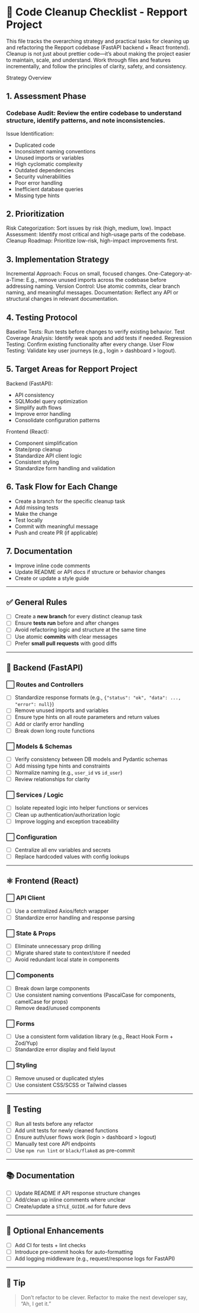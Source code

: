 # 🧹 Code Cleanup Checklist - Repport Project

This file tracks the overarching strategy and practical tasks for cleaning up and refactoring the Repport codebase (FastAPI backend + React frontend). Cleanup is not just about prettier code—it’s about making the project easier to maintain, scale, and understand. Work through files and features incrementally, and follow the principles of clarity, safety, and consistency.

Strategy Overview

## 1. Assessment Phase

### Codebase Audit: Review the entire codebase to understand structure, identify patterns, and note inconsistencies.

Issue Identification:

- Duplicated code
- Inconsistent naming conventions
- Unused imports or variables
- High cyclomatic complexity
- Outdated dependencies
- Security vulnerabilities
- Poor error handling
- Inefficient database queries
- Missing type hints

## 2. Prioritization

Risk Categorization: Sort issues by risk (high, medium, low).
Impact Assessment: Identify most critical and high-usage parts of the codebase.
Cleanup Roadmap: Prioritize low-risk, high-impact improvements first.

## 3. Implementation Strategy

Incremental Approach: Focus on small, focused changes.
One-Category-at-a-Time: E.g., remove unused imports across the codebase before addressing naming.
Version Control: Use atomic commits, clear branch naming, and meaningful messages.
Documentation: Reflect any API or structural changes in relevant documentation.

## 4. Testing Protocol

Baseline Tests: Run tests before changes to verify existing behavior.
Test Coverage Analysis: Identify weak spots and add tests if needed.
Regression Testing: Confirm existing functionality after every change.
User Flow Testing: Validate key user journeys (e.g., login > dashboard > logout).

## 5. Target Areas for Repport Project

Backend (FastAPI):

- API consistency
- SQLModel query optimization
- Simplify auth flows
- Improve error handling
- Consolidate configuration patterns

Frontend (React):

- Component simplification
- State/prop cleanup
- Standardize API client logic
- Consistent styling
- Standardize form handling and validation

## 6. Task Flow for Each Change

- Create a branch for the specific cleanup task
- Add missing tests
- Make the change
- Test locally
- Commit with meaningful message
- Push and create PR (if applicable)

## 7. Documentation

- Improve inline code comments
- Update README or API docs if structure or behavior changes
- Create or update a style guide

---

## ✅ General Rules

- [ ] Create a **new branch** for every distinct cleanup task
- [ ] Ensure **tests run** before and after changes
- [ ] Avoid refactoring logic and structure at the same time
- [ ] Use atomic **commits** with clear messages
- [ ] Prefer **small pull requests** with good diffs

---

## 🔁 Backend (FastAPI)

### ⬜ Routes and Controllers
- [ ] Standardize response formats (e.g., `{"status": "ok", "data": ..., "error": null}`)
- [ ] Remove unused imports and variables
- [ ] Ensure type hints on all route parameters and return values
- [ ] Add or clarify error handling
- [ ] Break down long route functions

### ⬜ Models & Schemas
- [ ] Verify consistency between DB models and Pydantic schemas
- [ ] Add missing type hints and constraints
- [ ] Normalize naming (e.g., `user_id` vs `id_user`)
- [ ] Review relationships for clarity

### ⬜ Services / Logic
- [ ] Isolate repeated logic into helper functions or services
- [ ] Clean up authentication/authorization logic
- [ ] Improve logging and exception traceability

### ⬜ Configuration
- [ ] Centralize all env variables and secrets
- [ ] Replace hardcoded values with config lookups

---

## ⚛️ Frontend (React)

### ⬜ API Client
- [ ] Use a centralized Axios/fetch wrapper
- [ ] Standardize error handling and response parsing

### ⬜ State & Props
- [ ] Eliminate unnecessary prop drilling
- [ ] Migrate shared state to context/store if needed
- [ ] Avoid redundant local state in components

### ⬜ Components
- [ ] Break down large components
- [ ] Use consistent naming conventions (PascalCase for components, camelCase for props)
- [ ] Remove dead/unused components

### ⬜ Forms
- [ ] Use a consistent form validation library (e.g., React Hook Form + Zod/Yup)
- [ ] Standardize error display and field layout

### ⬜ Styling
- [ ] Remove unused or duplicated styles
- [ ] Use consistent CSS/SCSS or Tailwind classes

---

## 🧪 Testing

- [ ] Run all tests before any refactor
- [ ] Add unit tests for newly cleaned functions
- [ ] Ensure auth/user flows work (login > dashboard > logout)
- [ ] Manually test core API endpoints
- [ ] Use `npm run lint` or `black/flake8` as pre-commit

---

## 📚 Documentation

- [ ] Update README if API response structure changes
- [ ] Add/clean up inline comments where unclear
- [ ] Create/update a `STYLE_GUIDE.md` for future devs

---

## 🌱 Optional Enhancements

- [ ] Add CI for tests + lint checks
- [ ] Introduce pre-commit hooks for auto-formatting
- [ ] Add logging middleware (e.g., request/response logs for FastAPI)

---

## 💬 Tip

> Don’t refactor to be clever. Refactor to make the next developer say, “Ah, I get it.”

